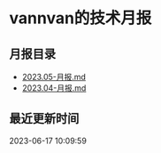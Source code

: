 # vannvan的技术月报 
## 月报目录
- [2023.05-月报.md](https://github.com/vannvan/knowledge-garden/blob/master/Iteration/%E6%8A%80%E6%9C%AF%E6%9C%88%E6%8A%A5/2023.05-月报.md)
- [2023.04-月报.md](https://github.com/vannvan/knowledge-garden/blob/master/Iteration/%E6%8A%80%E6%9C%AF%E6%9C%88%E6%8A%A5/2023.04-月报.md)
## 最近更新时间 
 2023-06-17 10:09:59
